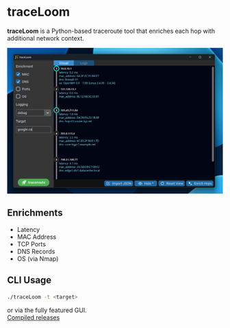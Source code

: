 # traceLoom

**traceLoom** is a Python-based traceroute tool that enriches each hop with additional network context.

![Preview](preview1.png)

## Enrichments
- Latency  
- MAC Address  
- TCP Ports  
- DNS Records  
- OS (via Nmap)

## CLI Usage
```bash
./traceLoom -t <target>
```

or via the fully featured GUI.  
[Compiled releases](https://github.com/monjiapawne/traceLoom/releases)

